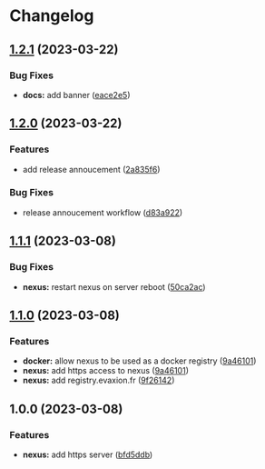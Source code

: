 # Changelog

## [1.2.1](https://github.com/evantill/evaxion-nexus/compare/v1.2.0...v1.2.1) (2023-03-22)


### Bug Fixes

* **docs:** add banner ([eace2e5](https://github.com/evantill/evaxion-nexus/commit/eace2e50148a2765bc406267694cd58f9128d7fb))

## [1.2.0](https://github.com/evantill/evaxion-nexus/compare/v1.1.1...v1.2.0) (2023-03-22)


### Features

* add release annoucement ([2a835f6](https://github.com/evantill/evaxion-nexus/commit/2a835f6a27082c49ed39294b47fddd3080a47bed))


### Bug Fixes

* release annoucement workflow ([d83a922](https://github.com/evantill/evaxion-nexus/commit/d83a922076ba654f03964e21eab0f6be0aff02b1))

## [1.1.1](https://github.com/evantill/evaxion-nexus/compare/v1.1.0...v1.1.1) (2023-03-08)


### Bug Fixes

* **nexus:** restart nexus on server reboot ([50ca2ac](https://github.com/evantill/evaxion-nexus/commit/50ca2acfd47b255e0bb5fde2f5b3bf551debab5c))

## [1.1.0](https://github.com/evantill/evaxion-nexus/compare/v1.0.0...v1.1.0) (2023-03-08)


### Features

* **docker:** allow nexus to be used as a docker registry ([9a46101](https://github.com/evantill/evaxion-nexus/commit/9a461016010ab709faf1e87740bb42d91c62d328))
* **nexus:** add https access to nexus ([9a46101](https://github.com/evantill/evaxion-nexus/commit/9a461016010ab709faf1e87740bb42d91c62d328))
* **nexus:** add registry.evaxion.fr ([9f26142](https://github.com/evantill/evaxion-nexus/commit/9f261428b5dd145bb6f68dc486fb150e3c5f017e))

## 1.0.0 (2023-03-08)


### Features

* **nexus:** add https server ([bfd5ddb](https://github.com/evantill/evaxion-nexus/commit/bfd5ddbceb9149dbb6cf58b56e64eca0b3c74c69))

